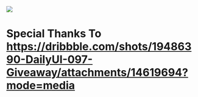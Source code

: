 
![](https://cdn.dribbble.com/users/12067094/screenshots/19486390/media/6ceb9ab96d4bfaaf2bc38f162d1b86f1.png)

# Special Thanks To https://dribbble.com/shots/19486390-DailyUI-097-Giveaway/attachments/14619694?mode=media
